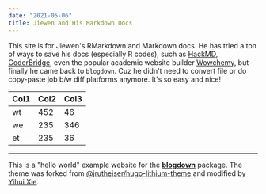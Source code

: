 ```yaml
---
date: "2021-05-06"
title: Jiewen and His Markdown Docs
---
```


This site is for Jiewen's RMarkdown and Markdown docs. He has tried a ton of ways to save his docs (especially R codes), such as [HackMD](https://hackmd.io), [CoderBridge](https://zh-tw.coderbridge.com), even the popular academic website builder  [Wowchemy](https://wowchemy.com), but finally he came back to `blogdown`. Cuz he didn't need to convert file or do copy-paste job b/w diff platforms anymore. It's so easy and nice! 

| Col1 | Col2 | Col3 |
|------|------|------|
| wt   | 452  | 46   |
| we   | 235  | 346  |
| et   | 235  | 36   |

---

This is a "hello world" example website for the [**blogdown**](https://github.com/rstudio/blogdown) package. The theme was forked from [@jrutheiser/hugo-lithium-theme](https://github.com/jrutheiser/hugo-lithium-theme) and modified by [Yihui Xie](https://github.com/yihui/hugo-lithium).

